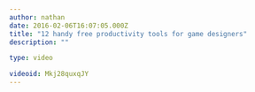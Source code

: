 ```yaml
---
author: nathan
date: 2016-02-06T16:07:05.000Z
title: "12 handy free productivity tools for game designers"
description: ""

type: video

videoid: Mkj28quxqJY
---
```

